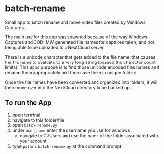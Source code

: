 # batch-rename

Small app to batch rename and move video files created by Windows Captures.

The main use for this app was spawned because of the way Windows Captures and COD: MW generated file names for captures taken, and not being able to be uploaded to a NextCloud server.

There is a unicode character that gets added to the file name, that causes the file name to evaluate to a very long string (passed the character count limits). This apps purpose is to find those unicode encoded files names and rename them appropriately and then save them in unique folders.

Once the file names have been converted and organized into folders, it will then move over into the NextCloud directory to be backed up.

## To run the App

1. open terminal
2. navigate to this folder/file
3. open `batch-rename.py`
4. under `user_name` enter the username you use for windows
   - navigate to C:\Users and use the name of the folder associated with your account
5. type `python batch-rename.py` at the command prompt
